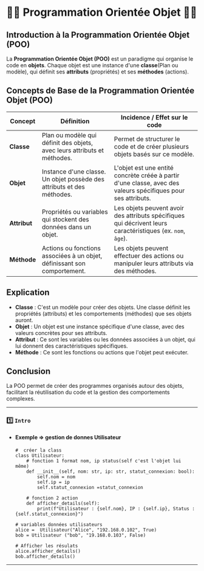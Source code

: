 # 👨‍💻 Programmation Orientée Objet 👨‍💻

## Introduction à la Programmation Orientée Objet (POO)

La **Programmation Orientée Objet (POO)** est un paradigme qui organise le code en **objets**. Chaque objet est une instance d'une **classe**(Plan ou modèle), qui définit ses **attributs** (propriétés) et ses **méthodes** (actions).

## Concepts de Base de la Programmation Orientée Objet (POO)

| **Concept**             | **Définition**                                                                | **Incidence / Effet sur le code**                                            |
|-------------------------|--------------------------------------------------------------------------------|----------------------------------------------------------------------------|
| **Classe**              | Plan ou modèle qui définit des objets, avec leurs attributs et méthodes.       | Permet de structurer le code et de créer plusieurs objets basés sur ce modèle. |
| **Objet**               | Instance d'une classe. Un objet possède des attributs et des méthodes.         | L'objet est une entité concrète créée à partir d'une classe, avec des valeurs spécifiques pour ses attributs. |
| **Attribut**            | Propriétés ou variables qui stockent des données dans un objet.                | Les objets peuvent avoir des attributs spécifiques qui décrivent leurs caractéristiques (ex. `nom`, `âge`). |
| **Méthode**             | Actions ou fonctions associées à un objet, définissant son comportement.       | Les objets peuvent effectuer des actions ou manipuler leurs attributs via des méthodes. |

## Explication

- **Classe** : C'est un modèle pour créer des objets. Une classe définit les propriétés (attributs) et les comportements (méthodes) que ses objets auront.
- **Objet** : Un objet est une instance spécifique d'une classe, avec des valeurs concrètes pour ses attributs.
- **Attribut** : Ce sont les variables ou les données associées à un objet, qui lui donnent des caractéristiques spécifiques.
- **Méthode** : Ce sont les fonctions ou actions que l'objet peut exécuter.

## Conclusion

La POO permet de créer des programmes organisés autour des objets, facilitant la réutilisation du code et la gestion des comportements complexes.


---

### 1️⃣ `Intro`

* ####  Exemple => gestion de donnes Utilisateur

      #  créer la class
      class Utilisateur:
          # fonction 1 format nom, ip status(self c'est l'objet lui  même)
          def __init__(self, nom: str, ip: str, statut_connexion: bool):
              self.nom = nom
              self.ip = ip
              self.statut_connexion =statut_connexion
      
          # fonction 2 action
          def afficher_details(self):
              print(f"Utilisateur : {self.nom}, IP : {self.ip}, Status : {self.statut_connexion}")
      
      # variables données utilisateurs
      alice =  Utilisateur("Alice", "192.168.0.102", True)        
      bob = Utilisateur ("bob", "19.168.0.103", False)
      
      # Afficher les résulats
      alice.afficher_details()
      bob.afficher_details()












--- 









